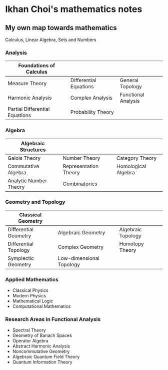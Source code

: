 # Ikhan Choi's mathematics notes


## My own map towards mathematics

Calculus,
Linear Algebra,
Sets and Numbers

### Analysis

| Foundations of Calculus |||
|---|---|---|
| Measure Theory | Differential Equations | General Topology |
| Harmonic Analysis | Complex Analysis | Functional Analysis |
| Partial Differential Equations | Probability Theory ||


### Algebra

| Algebraic Structures |||
|---|---|---|
| Galois Theory | Number Theory | Category Theory |
| Commutative Algebra | Representation Theory | Homological Algebra |
| Analytic Number Theory | Combinatorics ||


### Geometry and Topology

| Classical Geometry |||
|---|---|---|
| Differential Geometry | Algebraic Geometry | Algebraic Topology |
| Differential Topology | Complex Geometry | Homotopy Theory |
| Symplectic Geometry | Low-dimensional Topology ||


### Applied Mathematics

- Classical Physics
- Modern Physics
- Mathematical Logic
- Computational Mathematics


### Research Areas in Functional Analysis

- Spectral Theory
- Geometry of Banach Spaces
- Operator Algebra
- Abstract Harmonic Analysis
- Noncommutative Geometry
- Algebraic Quantum Field Theory
- Quantum Information Theory
